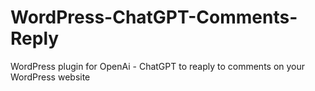 # WordPress-ChatGPT-Comments-Reply
WordPress plugin for OpenAi - ChatGPT to reaply to comments on your WordPress website
